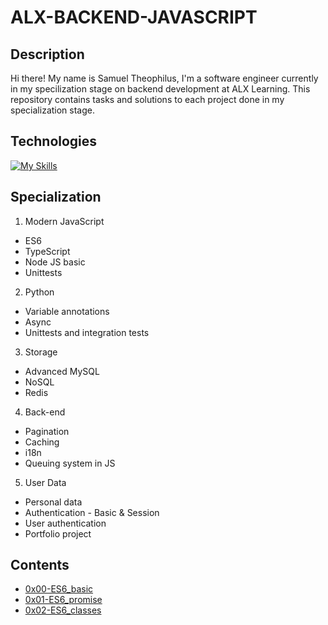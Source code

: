 # ALX-BACKEND-JAVASCRIPT

## Description
Hi there! My name is Samuel Theophilus, I'm a software engineer currently in my specilization stage on backend development at ALX Learning. This repository contains tasks and solutions to each project done in my specialization stage. 

## Technologies
[![My Skills](https://skills.thijs.gg/icons?i=js,html,nodejs,python,mysql,redis)](https://skills.thijs.gg)

## Specialization

1. Modern JavaScript
- ES6
- TypeScript
- Node JS basic
- Unittests
2. Python
- Variable annotations
- Async
- Unittests and integration tests
3. Storage
- Advanced MySQL
- NoSQL
- Redis
4. Back-end
- Pagination
- Caching
- i18n
- Queuing system in JS
5. User Data
- Personal data
- Authentication - Basic & Session
- User authentication
- Portfolio project

## Contents

* [0x00-ES6_basic](0x00-ES6_basic)
* [0x01-ES6_promise](0x01-ES6_promise)
* [0x02-ES6_classes](0x02-ES6_classes)
